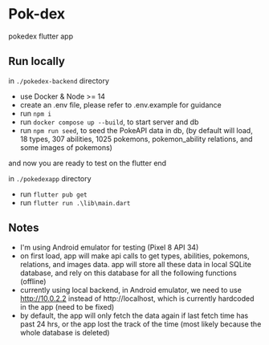 # Pok-dex
pokedex flutter app

## Run locally
in `./pokedex-backend` directory
- use Docker & Node >= 14
- create an .env file, please refer to .env.example for guidance
- run `npm i`
- run `docker compose up --build`, to start server and db
- run `npm run seed`, to seed the PokeAPI data in db, (by default will load, 18 types, 307 abilities, 1025 pokemons, pokemon_ability relations, and some images of pokemons)

and now you are ready to test on the flutter end

in `./pokedexapp` directory
- run `flutter pub get`
- run `flutter run .\lib\main.dart`

## Notes
- I'm using Android emulator for testing (Pixel 8 API 34)
- on first load, app will make api calls to get types, abilities, pokemons, relations, and images data. app will store all these data in local SQLite database, and rely on this database for all the following functions (offline)
- currently using local backend, in Android emulator, we need to use http://10.0.2.2 instead of http://localhost, which is currently hardcoded in the app (need to be fixed)
- by default, the app will only fetch the data again if last fetch time has past 24 hrs, or the app lost the track of the time (most likely because the whole database is deleted)
